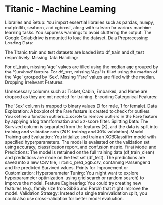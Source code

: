 # Titanic - Machine Learning

Libraries and Setup:
You import essential libraries such as pandas, numpy, matplotlib, seaborn, and xgboost, along with sklearn for various machine learning tasks.
You suppress warnings to avoid cluttering the output.
The Google Colab drive is mounted to load the dataset.
Data Preprocessing:
Loading Data:

The Titanic train and test datasets are loaded into df_train and df_test respectively.
Missing Data Handling:

For df_train, missing 'Age' values are filled using the median age grouped by the 'Survived' feature.
For df_test, missing 'Age' is filled using the median of the 'Age' grouped by 'Sex'. Missing 'Fare' values are filled with the median.
Dropping Irrelevant Features:

Unnecessary columns such as Ticket, Cabin, Embarked, and Name are dropped as they are not needed for training.
Encoding Categorical Features:

The 'Sex' column is mapped to binary values (0 for male, 1 for female).
Data Exploration:
A boxplot of the Fare feature is created to check for outliers.
You define a function outliers_z_scrole to remove outliers in the Fare feature by applying a log transformation and a z-score filter.
Splitting Data:
The Survived column is separated from the features (X), and the data is split into training and validation sets (70% training and 30% validation).
Model Training and Evaluation:
You initialize and train an XGBClassifier model with specified hyperparameters.
The model is evaluated on the validation set using accuracy, classification report, and confusion matrix.
Final Model and Predictions:
The model is retrained on the full training data (df_train_clean) and predictions are made on the test set (df_test).
The predictions are saved into a new CSV file, Titanic_pred_xgb.csv, containing PassengerId and the predicted Survived values.
Points for Improvement or Customization:
Hyperparameter Tuning: You might want to explore hyperparameter optimization (using grid search or random search) to improve the model.
Feature Engineering: You could try creating new features (e.g., family size from SibSp and Parch) that might improve the model.
Validation Strategy: Instead of a single train/validation split, you could also use cross-validation for better model evaluation.
